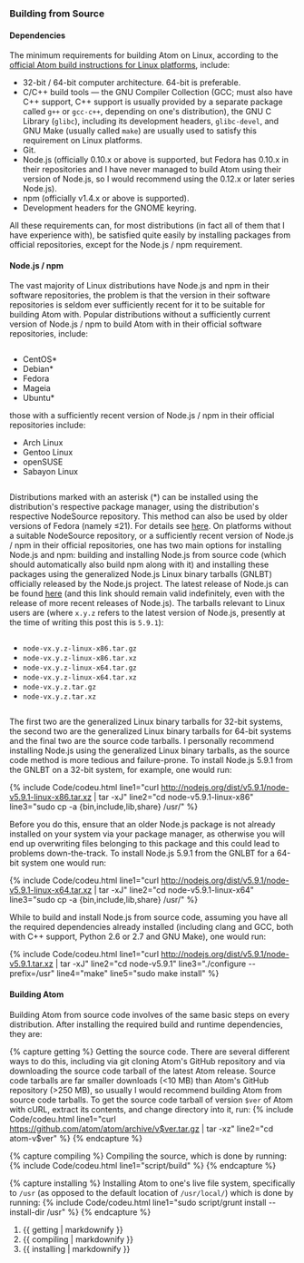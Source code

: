 ### Building from Source

#### Dependencies
The minimum requirements for building Atom on Linux, according to the [official Atom build instructions for Linux platforms](https://github.com/atom/atom/blob/master/docs/build-instructions/linux.md), include:

* 32-bit / 64-bit computer architecture. 64-bit is preferable.
* C/C++ build tools &mdash; the GNU Compiler Collection (GCC; must also have C++ support, C++ support is usually provided by a separate package called `g++` or `gcc-c++`, depending on one's distribution), the GNU C Library (`glibc`), including its development headers, `glibc-devel`, and GNU Make (usually called `make`) are usually used to satisfy this requirement on Linux platforms.
* Git.
* Node.js (officially 0.10.x or above is supported, but Fedora has 0.10.x in their repositories and I have never managed to build Atom using their version of Node.js, so I would recommend using the 0.12.x or later series Node.js).
* npm (officially v1.4.x or above is supported).
* Development headers for the GNOME keyring.

All these requirements can, for most distributions (in fact all of them that I have experience with), be satisfied quite easily by installing packages from official repositories, except for the Node.js / npm requirement.

#### Node.js / npm
The vast majority of Linux distributions have Node.js and npm in their software repositories, the problem is that the version in their software repositories is seldom ever sufficiently recent for it to be suitable for building Atom with. Popular distributions without a sufficiently current version of Node.js / npm to build Atom with in their official software repositories, include:
<div class="div-col columns column-count column-count-6" style="-moz-column-count: 6; -webkit-column-count: 6; column-count: 6;">
  <ul>
    <li>CentOS*</li>
    <li>Debian*</li>
    <li>Fedora</li>
    <li>Mageia</li>
    <li>Ubuntu*</li>
  </ul>
</div>
those with a sufficiently recent version of Node.js / npm in their official repositories include:
<div class="div-col columns column-count column-count-5" style="-moz-column-count: 5; -webkit-column-count: 5; column-count: 5;">
  <ul>
    <li>Arch Linux</li>
    <li>Gentoo Linux</li>
    <li>openSUSE</li>
    <li>Sabayon Linux</li>
  </ul>
</div>

Distributions marked with an asterisk (&#42;) can be installed using the distribution's respective package manager, using the distribution's respective NodeSource repository. This method can also be used by older versions of Fedora (namely &le;21). For details see [here](https://nodejs.org/en/download/package-manager/).  On platforms without a suitable NodeSource repository, or a sufficiently recent version of Node.js / npm in their official repositories, one has two main options for installing Node.js and npm: building and installing Node.js from source code (which should automatically also build npm along with it) and installing these packages using the generalized Node.js Linux binary tarballs (GNLBT) officially released by the Node.js project. The latest release of Node.js can be found [here](http://nodejs.org/dist/latest/) (and this link should remain valid indefinitely, even with the release of more recent releases of Node.js). The tarballs relevant to Linux users are (where `x.y.z` refers to the latest version of Node.js, presently at the time of writing this post this is `5.9.1`):

<div class="div-col columns column-count column-count-2" style="-moz-column-count: 2; -webkit-column-count: 2; column-count: 2;">
  <ul>
    <li><code>node-vx.y.z-linux-x86.tar.gz</code></li>
    <li><code>node-vx.y.z-linux-x86.tar.xz</code></li>
    <li><code>node-vx.y.z-linux-x64.tar.gz</code></li>
    <li><code>node-vx.y.z-linux-x64.tar.xz</code></li>
    <li><code>node-vx.y.z.tar.gz</code></li>
    <li><code>node-vx.y.z.tar.xz</code></li>
  </ul>
</div>

The first two are the generalized Linux binary tarballs for 32-bit systems, the second two are the generalized Linux binary tarballs for 64-bit systems and the final two are the source code tarballs. I personally recommend installing Node.js using the generalized Linux binary tarballs, as the source code method is more tedious and failure-prone. To install Node.js 5.9.1 from the GNLBT on a 32-bit system, for example, one would run:

{% include Code/codeu.html line1="curl http://nodejs.org/dist/v5.9.1/node-v5.9.1-linux-x86.tar.xz | tar -xJ" line2="cd node-v5.9.1-linux-x86" line3="sudo cp -a {bin,include,lib,share} /usr/" %}

Before you do this, ensure that an older Node.js package is not already installed on your system via your package manager, as otherwise you will end up overwriting files belonging to this package and this could lead to problems down-the-track. To install Node.js 5.9.1 from the GNLBT for a 64-bit system one would run:

{% include Code/codeu.html line1="curl http://nodejs.org/dist/v5.9.1/node-v5.9.1-linux-x64.tar.xz | tar -xJ" line2="cd node-v5.9.1-linux-x64" line3="sudo cp -a {bin,include,lib,share} /usr/" %}

While to build and install Node.js from source code, assuming you have all the required dependencies already installed (including clang and GCC, both with C++ support, Python 2.6 or 2.7 and GNU Make), one would run:

{% include Code/codeu.html line1="curl http://nodejs.org/dist/v5.9.1/node-v5.9.1.tar.xz | tar -xJ" line2="cd node-v5.9.1" line3="./configure --prefix=/usr" line4="make" line5="sudo make install" %}

#### Building Atom
Building Atom from source code involves of the same basic steps on every distribution. After installing the required build and runtime dependencies, they are:

{% capture getting %}
Getting the source code. There are several different ways to do this, including via git cloning Atom's GitHub repository and via downloading the source code tarball of the latest Atom release. Source code tarballs are far smaller downloads (<10 MB) than Atom's GitHub repository (>250 MB), so usually I would recommend building Atom from source code tarballs. To get the source code tarball of version `$ver` of Atom with cURL, extract its contents, and change directory into it, run:
{% include Code/codeu.html line1="curl https://github.com/atom/atom/archive/v$ver.tar.gz | tar -xz" line2="cd atom-v$ver" %}
{% endcapture %}

{% capture compiling %}
Compiling the source, which is done by running:
{% include Code/codeu.html line1="script/build" %}
{% endcapture %}

{% capture installing %}
Installing Atom to one's live file system, specifically to `/usr` (as opposed to the default location of `/usr/local/`) which is done by running:
{% include Code/codeu.html line1="sudo script/grunt install --install-dir /usr" %}
{% endcapture %}
<ol>
  <li>{{ getting | markdownify }}</li>
  <li>{{ compiling | markdownify }}</li>
  <li>{{ installing | markdownify }}</li>
</ol>
